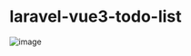 # laravel-vue3-todo-list

![image](https://github.com/mayanksdudakiya/laravel-vue3-todo-list/assets/34036151/1541d2be-ea4c-4b85-b2fc-9fb02788a6c7)
